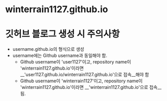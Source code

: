 # winterrain1127.github.io

# 깃허브 블로그 생성 시 주의사항
- username.github.io의 형식으로 생성
- username에는 Github username과 동일해야 함.
  - Github username이 'user1127'이고, repository name이 'winterrain1127.github.io'이라면
    __'user1127.github.io/winterrain1127.github.io'으로 접속__해야 함
  - Github username이 'winterrain1127'이고, repository name이 'winterrain1127.github.io'이라면
    __'winterrain1127.github.io'으로 접속__됨.
